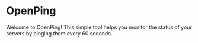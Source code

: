 # OpenPing
Welcome to OpenPing! This simple tool helps you monitor the status of your servers by pinging them every 60 seconds.
